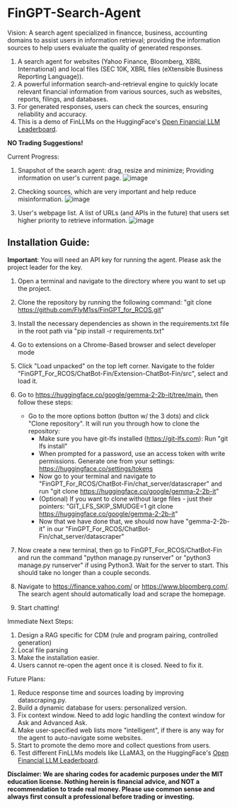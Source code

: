 # FinGPT-Search-Agent

Vision: A search agent specialized in financce, business, accounting domains to assist users in information retrieval; providing the information sources to help users evaluate the quality of generated responses.

1. A search agent for websites (Yahoo Finance, Bloomberg, XBRL International) and local files (SEC 10K, XBRL files (eXtensible Business Reporting Language)).
2. A powerful information search-and-retrieval engine to quickly locate relevant financial information from various sources, such as websites, reports, filings, and databases.
3. For generated responses, users can check the sources, ensuring reliability and accuracy.
4. This is a demo of FinLLMs on the HuggingFace's [Open Financial LLM Leaderboard](https://huggingface.co/spaces/TheFinAI/Open-Financial-LLM-Leaderboard).

**NO Trading Suggestions!**

Current Progress:

1. Snapshot of the search agent: drag, resize and minimize; Providing information on user's current page.
   ![image](https://github.com/YangletLiu/FinLLM-Search-Agent/blob/main/figures/snapshot.png)

2. Checking sources, which are very important and help reduce misinformation.
   ![image](https://github.com/YangletLiu/FinGPT-Search-Agent/blob/main/figures/sources.png)

3. User's webpage list. A list of URLs (and APIs in the future) that users set higher priority to retrieve information.
   ![image](https://github.com/YangletLiu/FinGPT-Search-Agent/blob/main/figures/user_preferred.png)


## Installation Guide:
**Important**: You will need an API key for running the agent. Please ask the project leader for the key.
1. Open a terminal and navigate to the directory where you want to set up the project.
2. Clone the repository by running the following command: "git clone https://github.com/FlyM1ss/FinGPT_for_RCOS.git"

2. Install the necessary dependencies as shown in the requirements.txt file in the root path via "pip install -r requirements.txt"
3. Go to extensions on a Chrome-Based browser and select developer mode
4. Click "Load unpacked" on the top left corner. Navigate to the folder "FinGPT_For_RCOS/ChatBot-Fin/Extension-ChatBot-Fin/src", select and load it.
5. Go to https://huggingface.co/google/gemma-2-2b-it/tree/main, then follow these steps:
   - Go to the more options botton (button w/ the 3 dots) and click "Clone repository". It will run you through how to  clone the repository:
      - Make sure you have git-lfs installed (https://git-lfs.com): Run "git lfs install"
      - When prompted for a password, use an access token with write permissions. Generate one from your settings: https://huggingface.co/settings/tokens
      - Now go to your terminal and navigate to "FinGPT_For_RCOS/ChatBot-Fin/chat_server/datascraper" and run "git clone https://huggingface.co/google/gemma-2-2b-it"
      - (Optional) If you want to clone without large files - just their pointers: "GIT_LFS_SKIP_SMUDGE=1 git clone https://huggingface.co/google/gemma-2-2b-it"
      - Now that we have done that, we should now have "gemma-2-2b-it" in our "FinGPT_For_RCOS/ChatBot-Fin/chat_server/datascraper" 
6. Now create a new terminal, then go to FinGPT_For_RCOS/ChatBot-Fin and run the command "python manage.py runserver" or "python3 manage.py runserver" if using Python3. Wait for the server to start. This should take no longer than a couple seconds.
7. Navigate to https://finance.yahoo.com/ or https://www.bloomberg.com/. The search agent should automatically load and scrape the homepage.
8. Start chatting!

Immediate Next Steps:
1. Design a RAG specific for CDM (rule and program pairing, controlled generation)
2. Local file parsing
3. Make the installation easier.
4. Users cannot re-open the agent once it is closed. Need to fix it.


Future Plans:
1. Reduce response time and sources loading by improving datascraping.py.
2. Build a dynamic database for users: personalized version.
3. Fix context window. Need to add logic handling the context window for Ask and Advanced Ask.
4. Make user-specified web lists more "intelligent", if there is any way for the agent to auto-navigate some websites.
5. Start to promote the demo more and collect questions from users.
6. Test different FinLLMs models like LLaMA3, on the HuggingFace's [Open Financial LLM Leaderboard](https://huggingface.co/spaces/TheFinAI/Open-Financial-LLM-Leaderboard).


**Disclaimer: We are sharing codes for academic purposes under the MIT education license. Nothing herein is financial advice, and NOT a recommendation to trade real money. Please use common sense and always first consult a professional before trading or investing.**
